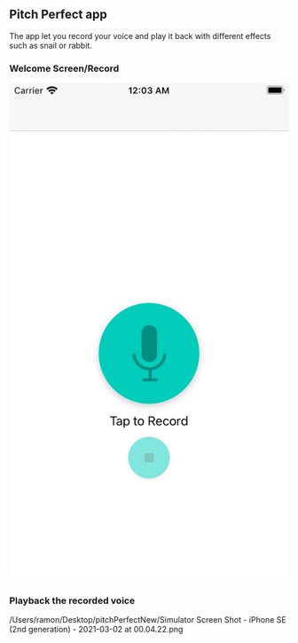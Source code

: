 ## Pitch Perfect app

The app let you record your voice and play it back with different effects such as snail or rabbit.  

### Welcome Screen/Record 
![Screenshot](welcomeScreen.png)

### Playback the recorded voice 
/Users/ramon/Desktop/pitchPerfectNew/Simulator Screen Shot - iPhone SE (2nd generation) - 2021-03-02 at 00.04.22.png
